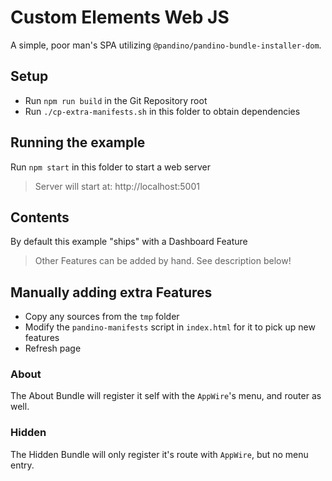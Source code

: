 # Custom Elements Web JS

A simple, poor man's SPA utilizing `@pandino/pandino-bundle-installer-dom`.

## Setup
- Run `npm run build` in the Git Repository root
- Run `./cp-extra-manifests.sh` in this folder to obtain dependencies

## Running the example
Run `npm start` in this folder to start a web server

> Server will start at: http://localhost:5001

## Contents
By default this example "ships" with a Dashboard Feature

> Other Features can be added by hand. See description below!

## Manually adding extra Features
- Copy any sources from the `tmp` folder
- Modify the `pandino-manifests` script in `index.html` for it to pick up new features
- Refresh page

### About
The About Bundle will register it self with the `AppWire`'s menu, and router as well.

### Hidden
The Hidden Bundle will only register it's route with `AppWire`, but no menu entry.
